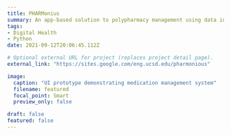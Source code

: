 ```yaml
---
title: PHARMonius
summary: An app-based solution to polypharmacy management using data integration and patient empowerment. A winner in MedHacks 2021, this project proposed initial product design and proof of concept for an app aimed to mitigate overprescribing and aid in medication management. It includes a daily medication management system with provider and caregiver access, health tracking with sensor integration, EHR data integration, intervention tracking, and alerts for medication interactions. Part of the management system includes the ability to scan medications into the app. 
tags:
- Digital Health
- Python
date: 2021-09-12T20:06:45.112Z

# Optional external URL for project (replaces project detail page).
external_link: "https://sites.google.com/eng.ucsd.edu/pharmonious"

image:
  caption: "UI prototype demonstrating medication management system"
  filename: featured
  focal_point: Smart
  preview_only: false

draft: false
featured: false
---
```

